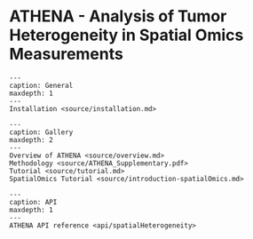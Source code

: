 # ATHENA - Analysis of Tumor Heterogeneity in Spatial Omics Measurements

```{toctree}
---
caption: General
maxdepth: 1
---
Installation <source/installation.md>
```

```{toctree}
---
caption: Gallery
maxdepth: 2
---
Overview of ATHENA <source/overview.md>
Methodology <source/ATHENA_Supplementary.pdf>
Tutorial <source/tutorial.md>
SpatialOmics Tutorial <source/introduction-spatialOmics.md>
```

```{toctree}
---
caption: API
maxdepth: 1
---
ATHENA API reference <api/spatialHeterogeneity>
```